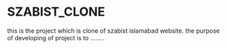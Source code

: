 # SZABIST_CLONE
this is the project which is clone of szabist islamabad website. the purpose of developing of project  is to ........
